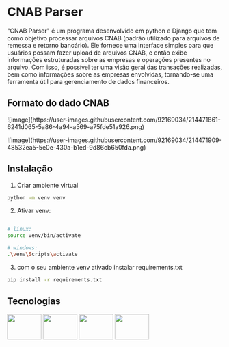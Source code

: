 # CNAB Parser

 "CNAB Parser" é um programa desenvolvido em python e Django que tem como objetivo processar arquivos CNAB (padrão utilizado para arquivos de remessa e retorno bancário). Ele fornece uma interface simples para que usuários possam fazer upload de arquivos CNAB, e então exibe informações estruturadas sobre as empresas e operações presentes no arquivo.
 Com isso, é possível ter uma visão geral das transações realizadas, bem como informações sobre as empresas envolvidas, tornando-se uma ferramenta útil para gerenciamento de dados financeiros.
 
 ## Formato do dado CNAB
<p>![image](https://user-images.githubusercontent.com/92169034/214471861-6241d065-5a86-4a94-a569-a75fde51a926.png)</p>
![image](https://user-images.githubusercontent.com/92169034/214471909-48532ea5-5e0e-430a-b1ed-9d86cb650fda.png)

 
 ## Instalação
 1. Criar ambiente virtual
```bash
python -m venv venv
```

2. Ativar venv:
```bash

# linux:
source venv/bin/activate

# windows:
.\venv\Scripts\activate
```

3. com o seu ambiente venv ativado
instalar requirements.txt
```bash
pip install -r requirements.txt
```

## Tecnologias
<div>
 <img height="60" width="80"  src="https://cdn.jsdelivr.net/gh/devicons/devicon/icons/python/python-original.svg" />
 <img height="60" width="80"  src="https://cdn.jsdelivr.net/gh/devicons/devicon/icons/django/django-plain.svg" />
 <img height="60" width="80" src="https://cdn.jsdelivr.net/gh/devicons/devicon/icons/html5/html5-plain-wordmark.svg" />
 <img height="60" width="80" src="https://cdn.jsdelivr.net/gh/devicons/devicon/icons/css3/css3-plain-wordmark.svg" />
</div>

